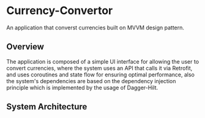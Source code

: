 # Currency-Convertor
An application that converst currencies built on MVVM design pattern.

## Overview
The application is composed of a simple UI interface for allowing the user to convert currencies, where the system uses an API that calls it via Retrofit,
and uses coroutines and state flow for ensuring optimal performance, also the system's dependencies are based on the dependency injection principle which is implemented
by the usage of Dagger-Hilt.

## System Architecture
